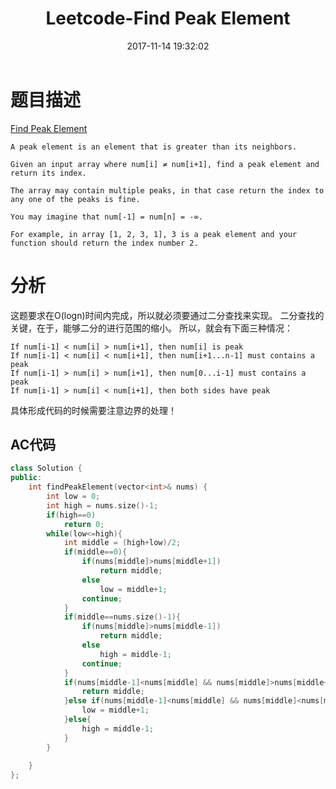 ﻿---
title: Leetcode-Find Peak Element
date: 2017-11-14 19:32:02
categories: Leetcode
tags: 
 - Array
---

# 题目描述
[Find Peak Element](https://leetcode.com/problems/find-peak-element/description/)
```
A peak element is an element that is greater than its neighbors.

Given an input array where num[i] ≠ num[i+1], find a peak element and return its index.

The array may contain multiple peaks, in that case return the index to any one of the peaks is fine.

You may imagine that num[-1] = num[n] = -∞.

For example, in array [1, 2, 3, 1], 3 is a peak element and your function should return the index number 2.
```
<!--more-->

# 分析
这题要求在O(logn)时间内完成，所以就必须要通过二分查找来实现。
二分查找的关键，在于，能够二分的进行范围的缩小。
所以，就会有下面三种情况：
```
If num[i-1] < num[i] > num[i+1], then num[i] is peak
If num[i-1] < num[i] < num[i+1], then num[i+1...n-1] must contains a peak
If num[i-1] > num[i] > num[i+1], then num[0...i-1] must contains a peak
If num[i-1] > num[i] < num[i+1], then both sides have peak
```
具体形成代码的时候需要注意边界的处理！

## AC代码
```C++
class Solution {
public:
    int findPeakElement(vector<int>& nums) {
        int low = 0;
        int high = nums.size()-1;
        if(high==0)
            return 0;
        while(low<=high){
            int middle = (high+low)/2;
            if(middle==0){
                if(nums[middle]>nums[middle+1])
                    return middle;
                else
                    low = middle+1;
                continue;
            }
            if(middle==nums.size()-1){
                if(nums[middle]>nums[middle-1])
                    return middle;
                else
                    high = middle-1;
                continue;
            }
            if(nums[middle-1]<nums[middle] && nums[middle]>nums[middle+1]){
                return middle;
            }else if(nums[middle-1]<nums[middle] && nums[middle]<nums[middle+1]){
                low = middle+1;
            }else{
                high = middle-1;
            }
        }
        
    }
};
```